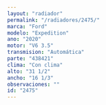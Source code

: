 ```yaml
---
layout: "radiador"
permalink: "/radiadores/2475/"
marca: "Ford"
modelo: "Expedition"
ano: "2020"
motor: "V6 3.5"
transmision: "Automática"
parte: "438421"
clima: "Con clima"
alto: "31 1/2"
ancho: "16 1/3"
observaciones: ""
id: "2475"
---
```


